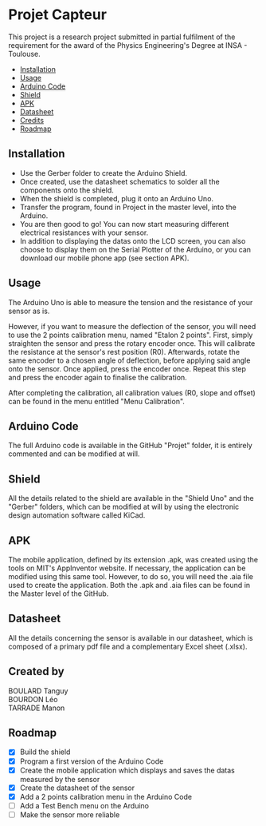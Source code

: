 # Projet Capteur  

This project is a research project submitted in partial fulfilment of the requirement for the award of the Physics Engineering's Degree at INSA - Toulouse.

  - [Installation](#installation)
  - [Usage](#usage)
  - [Arduino Code](#arduino-code)
  - [Shield](#shield)
  - [APK](#apk)
  - [Datasheet](#datasheet)
  - [Credits](#credits)
  - [Roadmap](#roadmap)

## Installation

  * Use the Gerber folder to create the Arduino Shield.  
  * Once created, use the datasheet schematics to solder all the components onto the shield.  
  * When the shield is completed, plug it onto an Arduino Uno.  
  * Transfer the program, found in Project in the master level, into the Arduino.
  * You are then good to go! You can now start measuring different electrical resistances with your sensor. 
  * In addition to displaying the datas onto the LCD screen, you can also choose to display them on the Serial Plotter of the Arduino, or you can download our mobile    phone app (see section APK). 

## Usage

The Arduino Uno is able to measure the tension and the resistance of your sensor as is. 

However, if you want to measure the deflection of the sensor, you will need to use the 2 points calibration menu, named "Etalon 2 points". 
First, simply straighten the sensor and press the rotary encoder once. This will calibrate the resistance at the sensor's rest position (R0). 
Afterwards, rotate the same encoder to a chosen angle of deflection, before applying said angle onto the sensor. Once applied, press the encoder once. Repeat this step and press the encoder again to finalise the calibration. 

After completing the calibration, all calibration values (R0, slope and offset) can be found in the menu entitled "Menu Calibration".

## Arduino Code

The full Arduino code is available in the GitHub "Projet" folder, it is entirely commented and can be modified at will.

## Shield

All the details related to the shield are available in the "Shield Uno" and the "Gerber" folders, which can be modified at will by using the electronic design automation software called KiCad.

## APK

The mobile application, defined by its extension .apk, was created using the tools on MIT's AppInventor website. If necessary, the application can be modified using this same tool. However, to do so, you will need the .aia file used to create the application. Both the .apk and .aia files can be found in the Master level of the GitHub.

## Datasheet

All the details concerning the sensor is available in our datasheet, which is composed of a primary pdf file and a complementary Excel sheet (.xlsx).

## Created by

BOULARD Tanguy  
BOURDON Léo  
TARRADE Manon  

## Roadmap

  - [x] Build the shield
  - [x] Program a first version of the Arduino Code
  - [x] Create the mobile application which displays and saves the datas measured by the sensor
  - [x] Create the datasheet of the sensor
  - [x] Add a 2 points calibration menu in the Arduino Code
  - [ ] Add a Test Bench menu on the Arduino
  - [ ] Make the sensor more reliable
